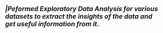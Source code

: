 ## *|Peformed Exploratory Data Analysis for various datasets to extract the insights of the data and get useful information from it*.
